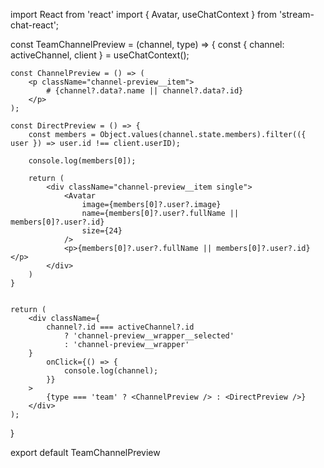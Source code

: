 import React from 'react'
import { Avatar, useChatContext } from 'stream-chat-react';

const TeamChannelPreview = (channel, type) => {
    const { channel: activeChannel, client } = useChatContext();

    const ChannelPreview = () => (
        <p className="channel-preview__item">
            # {channel?.data?.name || channel?.data?.id}
        </p>
    );

    const DirectPreview = () => {
        const members = Object.values(channel.state.members).filter(({ user }) => user.id !== client.userID);

        console.log(members[0]);

        return (
            <div className="channel-preview__item single">
                <Avatar
                    image={members[0]?.user?.image}
                    name={members[0]?.user?.fullName || members[0]?.user?.id}
                    size={24}
                />
                <p>{members[0]?.user?.fullName || members[0]?.user?.id}</p>
            </div>
        )
    }


    return (
        <div className={
            channel?.id === activeChannel?.id
                ? 'channel-preview__wrapper__selected'
                : 'channel-preview__wrapper'
        }
            onClick={() => {
                console.log(channel);
            }}
        >
            {type === 'team' ? <ChannelPreview /> : <DirectPreview />}
        </div>
    );
}

export default TeamChannelPreview

